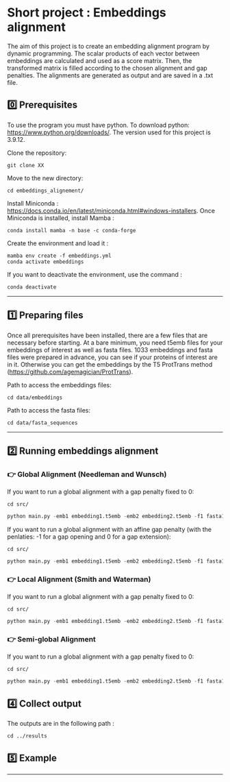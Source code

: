 # Short project : Embeddings alignment

The aim of this project is to create an embedding alignment program by dynamic programming. The scalar products of each vector between embeddings are calculated and used as a score matrix. Then, the transformed matrix is filled according to the chosen alignment and gap penalties. The alignments are generated as output and are saved in a .txt file.

## 	:zero: Prerequisites

To use the program you must have python. 
To download python: https://www.python.org/downloads/. The version used for this project is 3.9.12.

Clone the repository:

```SHELL
git clone XX
```

Move to the new directory:

```SHELL
cd embeddings_alignement/
```

Install Miniconda :  https://docs.conda.io/en/latest/miniconda.html#windows-installers.
Once Miniconda is installed, install Mamba :

```SHELL
conda install mamba -n base -c conda-forge
```

Create the environment and load it :

```SHELL
mamba env create -f embeddings.yml
conda activate embeddings
```
If you want to deactivate the environment, use the command :

```SHELL
conda deactivate
```

-----------------------

## :one: Preparing files

Once all prerequisites have been installed, there are a few files that are necessary before starting. At a bare minimum, you need t5emb files for your embeddings of interest as well as fasta files.
1033 embeddings and fasta files were prepared in advance, you can see if your proteins of interest are in it. Otherwise you can get the embeddings by the T5 ProtTrans method (https://github.com/agemagician/ProtTrans).

Path to access the embeddings files:
```SHELL
cd data/embeddings
```
Path to access the fasta files:
```SHELL
cd data/fasta_sequences
```

-----------------------

## :two: Running embeddings alignment

### :point_right: Global Alignment (Needleman and Wunsch)
If you want to run a global alignment with a gap penalty fixed to 0:

```SHELL
cd src/
```
```PYTHON
python main.py -emb1 embedding1.t5emb -emb2 embedding2.t5emb -f1 fasta1.fasta -f2 fasta2.fasta -m global
```
If you want to run a global alignment with an affine gap penalty (with the penlaties: -1 for a gap opening and 0 for a gap extension):

```SHELL
cd src/
```
```PYTHON
python main.py -emb1 embedding1.t5emb -emb2 embedding2.t5emb -f1 fasta1.fasta -f2 fasta2.fasta -m global -g yes
```

### :point_right: Local Alignment (Smith and Waterman)
If you want to run a global alignment with a gap penalty fixed to 0:

```SHELL
cd src/
```
```PYTHON
python main.py -emb1 embedding1.t5emb -emb2 embedding2.t5emb -f1 fasta1.fasta -f2 fasta2.fasta -m local
```


### :point_right: Semi-global Alignment
If you want to run a global alignment with a gap penalty fixed to 0:

```SHELL
cd src/
```
```PYTHON
python main.py -emb1 embedding1.t5emb -emb2 embedding2.t5emb -f1 fasta1.fasta -f2 fasta2.fasta -m semi_global
```

## :four: Collect output
The outputs are in the following path :

```SHELL
cd ../results
```

## :five: Example

***
